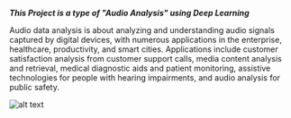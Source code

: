 ***This Project is a type of "Audio Analysis" using Deep Learning***

Audio data analysis is about analyzing and understanding audio signals captured by digital devices,
with numerous applications in the enterprise, healthcare, productivity, and smart cities. 
Applications include customer satisfaction analysis from customer support calls, media content analysis and 
retrieval, medical diagnostic aids and patient monitoring, assistive technologies for people with hearing impairments, and audio analysis for public safety.


![alt text](https://www.google.com/search?q=music+anatomy&rlz=1C1SQJL_enIN869IN869&source=lnms&tbm=isch&sa=X&ved=2ahUKEwjsibXk6v3tAhWK63MBHd8FBZ8Q_AUoAXoECBoQAw&biw=1536&bih=754#imgrc=uLIKvAvHET-p9M)
